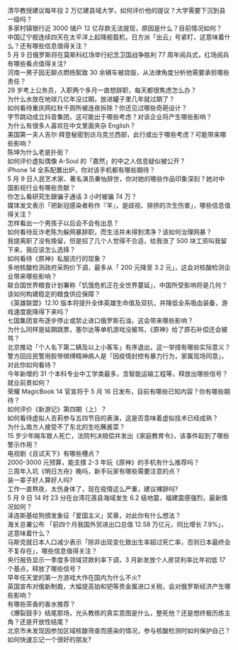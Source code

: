 清华教授建议每年投 2 万亿建县域大学，如何评价他的提议？大学需要下沉到县一级吗？  
多家村镇银行近 3000 储户 12 亿存款无法提现，原因是什么？目前情况如何？  
中国辽宁舰连续四天在太平洋上起降舰载机，日方派「出云」号紧盯，这意味着什么？还有哪些信息值得关注？  
5 月 9 日俄罗斯将在莫斯科红场举行纪念卫国战争胜利 77 周年阅兵式，红场阅兵有哪些看点值得关注?  
河南一男子因无聊点燃杨絮致 30 余辆车被烧毁，从法律角度分析他需要承担哪些责任？  
29 岁考上公务员，入职两个多月一直想辞职，每天都很焦虑怎么办？  
为什么水放在地球几亿年没过期，放进罐子里几年就过期了？  
如何看待重庆网红秋千厕所被连夜拆除？你还见过哪些奇葩设计？  
字节跳动成立抖音集团，这可能出于哪些考虑？对该企业将产生哪些影响？  
为什么有很多人喜欢在中文里面夹杂 English？  
美国第一夫人吉尔·拜登秘密到访乌克兰西部，此行或出于哪些考虑？可能带来哪些影响？  
陈坤为什么老是扑街？  
如何评价虚拟偶像 A-Soul 的「嘉然」的中之人信息疑似被公开？  
iPhone 14 全系配置出炉，你对该手机都有哪些期待？  
5 月 9 日人民艺术家、著名演员秦怡辞世，你对她的哪些作品印象深刻？她对中国影视行业有哪些贡献？  
你怎么看研究生跟骗子通话 3 小时被骗 74 万？  
媒体发文表示「把新冠感染者称作『羊』，是歧视、排挤的次生伤害」，哪些信息值得关注？  
怎样看出一个男孩子以后会不会有出息？  
如何看待反诈老陈为躲网暴辞职，而生活并未得到清净？该如何治理网暴？  
我提离职了没有挽留，但是招了几个人觉得不合适，给我涨了 500 块工资叫我留下来，我应该怎么选择？  
如何看待《原神》私服流行的现象？  
多地核酸检测政府采购价下调，最多从「 200 元降至 3.2 元」，这会对核酸检测企业带来哪些影响？  
联合国世界粮食计划署称「饥饿危机正在全世界蔓延」，中国所受影响将是几何？该如何构建稳定的粮食供应保障？  
《英雄联盟》12.10 版本将提升全体英雄生命值及双抗，并降低全系吸血装备，游戏速度能降得下来吗？  
七国集团宣布逐步停止或禁止进口俄罗斯石油，这会带来哪些影响？  
为什么同样是延期跳票，塞尔达等单机游戏没被骂，《原神》给了原石补偿还会被骂？  
北京推动「个人名下第二辆及以上小客车」有序退出，这一举措有哪些实际意义？  
警方回应民警用胶带绑缚精神病人是「因疫情封控有暴力行为，家属现场同意」，对此你如何看待？  
今年新增的 31 个本科专业中工学类最多，含智能运输工程等，释放出哪些信号？就业前景如何？  
荣耀 MagicBook 14 官宣将于 5 月 16 日发布，目前有哪些已知内容？你有哪些期待？  
如何评价《新游记》第四期（上）？  
如何看待虚拟人吉莉参与五四节目的表演，这是否意味着虚拟技术已经成熟？  
为什么南方人接受不了东北的生吃蘸酱菜？  
15 岁少年飚车致人死亡，法院判决赔偿并发出《家庭教育令》，该事件起到了哪些警示作用？  
电视剧《且试天下》有哪些槽点？  
2000-3000 元预算，能支撑 2-3 年玩《原神》的手机有什么推荐吗？  
三周年入坑《明日方舟》晚吗，新手玩家有哪些需要注意的点？  
装一辈子好人算好人吗?  
工作一直熬夜，太伤身体了，现在疫情这么严重，建议裸辞吗?  
5 月 9 日 14 时 23 分在台湾花莲县海域发生 6.2 级地震，福建震感强烈，最新情况如何？  
泽连斯基给狗颁发象征「爱国主义」奖章，对此你有什么想法？  
海关总署公布 「前四个月我国外贸进出口总值 12.58 万亿元，同比增长 7.9%」，这意味着什么？  
马斯克就日本人口减少表示「除非出现变化致出生率超过死亡率，否则日本最终会不复存在」，哪些信息值得关注？  
央行报告显示一季度多领域贷款利率下调，3 月新发放个人房贷利率比年初低 17 个基点，释放了哪些信号？  
早年任天堂的第一方游戏大作在国内为什么不火?  
英国宣布对俄新制裁，大幅提高铂和钯等贵金属进口关税，会对俄罗斯经济产生哪些影响？  
有哪些茶香的香水推荐？  
《爆裂鼓手》结尾那场，光头教练的真实意图是什么，整死他？还是想终极历炼主角？还是开放性结尾？  
北京市未发现因参加区域核酸筛查而感染的情况，参与核酸检测时如何保护自己？  
如何快速忘记一个很好的朋友?  
